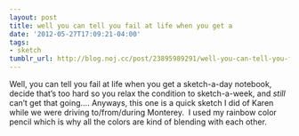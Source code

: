 ```yaml
---
layout: post
title: well you can tell you fail at life when you get a
date: '2012-05-27T17:09:21-04:00'
tags:
- sketch
tumblr_url: http://blog.noj.cc/post/23895989291/well-you-can-tell-you-fail-at-life-when-you-get-a
---
```

Well, you can tell you fail at life when you get a sketch-a-day notebook, decide that’s too hard so you relax the condition to sketch-a-week, and *still* can’t get that going….
Anyways, this one is a quick sketch I did of Karen while we were driving to/from/during Monterey.  I used my rainbow color pencil which is why all the colors are kind of blending with each other.
